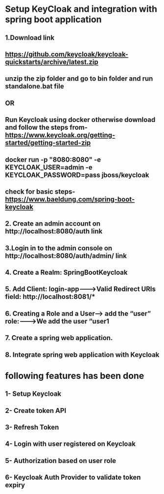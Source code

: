 # Setup KeyCloak and integration with spring boot application

## 1.Download link
## https://github.com/keycloak/keycloak-quickstarts/archive/latest.zip
## unzip the zip folder and go to bin folder and run standalone.bat file
##                            OR 
## Run Keycloak using docker otherwise download and follow the steps from- https://www.keycloak.org/getting-started/getting-started-zip
## docker run -p "8080:8080" -e KEYCLOAK_USER=admin -e KEYCLOAK_PASSWORD=pass jboss/keycloak
## check for basic steps- https://www.baeldung.com/spring-boot-keycloak
## 2. Create an admin account on http://localhost:8080/auth link
## 3.Login in to the admin console on http://localhost:8080/auth/admin/ link
## 4. Create a Realm:   SpringBootKeycloak
## 5. Add Client: login-app--->Valid Redirect URIs field: http://localhost:8081/*
## 6. Creating a Role and a User--> add the “user” role:--->We add the user “user1
## 7. Create a spring web application.
## 8. Integrate  spring web application with Keycloak

# following features has been done 
## 1- Setup Keycloak
## 2- Create token API
## 3- Refresh Token
## 4- Login with user registered on Keycloak
## 5- Authorization based on user role
## 6- Keycloak Auth Provider to validate token expiry



